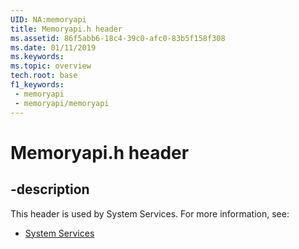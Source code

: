 ```yaml
---
UID: NA:memoryapi
title: Memoryapi.h header
ms.assetid: 86f5abb6-18c4-39c0-afc0-83b5f158f308
ms.date: 01/11/2019
ms.keywords: 
ms.topic: overview
tech.root: base
f1_keywords:
 - memoryapi
 - memoryapi/memoryapi
---
```


# Memoryapi.h header


## -description

This header is used by System Services. For more information, see:

- [System Services](../_base/index.md)

